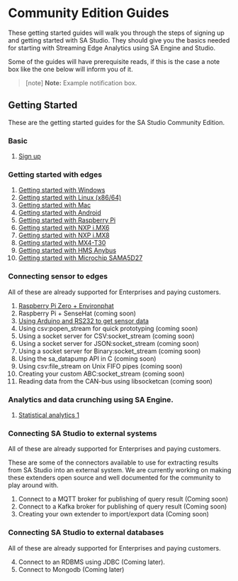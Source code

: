 # Community Edition Guides

These getting started guides will walk you through the steps of signing up and getting started with SA Studio. They should give you the basics needed for starting with Streaming Edge Analytics using SA Engine and Studio.

Some of the guides will have prerequisite reads, if this is the case a note box like the one below will inform you of it.


> [note]  **Note:** Example notification box. 



## Getting Started

These are the getting started guides for the SA Studio Community Edition.

### Basic

1. [Sign up](/docs/usermd/getting-started/sign-up.md)

### Getting started with edges

1. [Getting started with Windows](/docs/usermd/getting-started/windows/install.md) 
2. [Getting started with Linux (x86/64)](/docs/usermd/getting-started/linux/install.md) 
3. [Getting started with Mac](/docs/usermd/getting-started/macos/install.md) 
4. [Getting started with Android](/docs/usermd/getting-started/android/install.md) 
5. [Getting started with Raspberry Pi](/docs/usermd/getting-started/rpi/install.md) 
6. [Getting started with NXP i.MX6](/docs/usermd/getting-started/imx6/README.md) 
7. [Getting started with NXP i.MX8](/docs/usermd/getting-started/imx8/README.md) 
8. [Getting started with MX4-T30](/docs/usermd/getting-started/mx4/README.md) 
9. [Getting started with HMS Anybus](/docs/usermd/getting-started/hgp/README.md) 
10. [Getting started with Microchip SAMA5D27](/docs/usermd/getting-started/sama5d27/README.md) 

### Connecting sensor to edges

All of these are already supported for Enterprises and paying customers.

1. [Raspberry Pi Zero + Environphat](/docs/usermd/getting-started/sensors/pi0envphat.md)
2. Raspberry Pi + SenseHat (coming soon)
3. [Using Arduino and RS232 to get sensor data](/DL/docs/&load_external=streamanalyze.com/streamer_tutorial&goto=streamer_tutorial/docs.md)
4. Using csv:popen_stream for quick prototyping (coming soon)
5. Using a socket server for CSV:socket_stream (coming soon)
6. Using a socket server for JSON:socket_stream (coming soon)
7. Using a socket server for Binary:socket_stream (coming soon)
8. Using the sa_datapump API in C (coming soon)
9. Using csv:file_stream on Unix FIFO pipes (coming soon)
10. Creating your custom ABC:socket_stream (coming soon)
11. Reading data from the CAN-bus using libsocketcan (coming soon)

### Analytics and data crunching using SA Engine.

1. [Statistical analytics 1](/DL/docs/&load_external=streamanalyze.com/statistical_analysis_guide&goto=statistical_analysis_guide/docs.md)

### Connecting SA Studio to external systems

All of these are already supported for Enterprises and paying customers.

These are some of the connectors available to use for extracting results from
SA Studio into an external system. We are currently working on making these
extenders open source and well documented for the community to play around with.

1. Connect to a MQTT broker for publishing of query result (Coming soon)
2. Connect to a Kafka broker for publishing of query result (Coming soon)
3. Creating your own extender to import/export data (Coming soon)

### Connecting SA Studio to external databases

All of these are already supported for Enterprises and paying customers.

4. Connect to an RDBMS using JDBC (Coming later).
5. Connect to Mongodb (Coming later)
